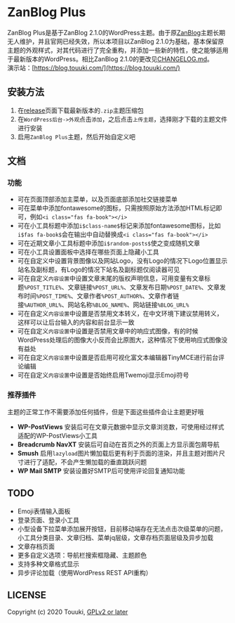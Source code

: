 # ZanBlog Plus
ZanBlog Plus是基于ZanBlog 2.1.0的WordPress主题。由于原[ZanBlog](https://github.com/yeahzan/zanblog)主题长期无人维护，并且官网已经失效，所以本项目以ZanBlog 2.1.0为基础，基本保留原主题的外观样式，对其代码进行了完全重构，并添加一些新的特性，使之能够适用于最新版本的WordPress。相比ZanBlog 2.1.0的更改见[CHANGELOG.md](CHANGELOG.md)。  
演示站：[https://blog.touuki.com/](https://blog.touuki.com/)

## 安装方法
1. 在[release](https://github.com/touuki/zanblog-plus/releases)页面下载最新版本的`.zip`主题压缩包
2. 在`WordPress后台->外观`点击`添加`，之后点击`上传主题`，选择刚才下载的主题文件进行安装
3. 启用`ZanBlog Plus`主题，然后开始自定义吧

## 文档
### 功能
+ 可在页面顶部添加主菜单，以及页面底部添加社交链接菜单
+ 可在菜单中添加fontawesome的图标，只需按照原始方法添加HTML标记即可，例如`<i class="fas fa-book"></i>`
+ 可在小工具标题中添加`i$class-name$`标记来添加fontawesome图标，比如`i$fas fa-book$`会在输出中自动替换成`<i class="fas fa-book"></i>`
+ 可在近期文章小工具标题中添加`i$random-posts$`使之变成随机文章
+ 可在小工具设置面板中选择在哪些页面上隐藏小工具
+ 可在自定义中设置背景图像以及网站Logo，没有Logo的情况下Logo位置显示站名及副标题，有Logo的情况下站名及副标题仅阅读器可见
+ 可在自定义`内容设置`中设置文章末尾的版权声明信息，可用变量有文章标题`%POST_TITLE%`、文章链接`%POST_URL%`、文章发布日期`%POST_DATE%`、文章发布时间`%POST_TIME%`、文章作者`%POST_AUTHOR%`、文章作者链接`%AUTHOR_URL%`、网站名称`%BLOG_NAME%`、网站链接`%BLOG_URL%`
+ 可在自定义`内容设置`中设置是否禁用文本转义，在中文环境下建议禁用转义，这样可以让后台输入的内容和前台显示一致
+ 可在自定义`内容设置`中设置是否禁用文章中的响应式图像，有的时候WordPress处理后的图像大小反而会比原图大，这种情况下使用响应式图像没有益处
+ 可在自定义`内容设置`中设置是否启用可视化富文本编辑器TinyMCE进行前台评论编辑
+ 可在自定义`内容设置`中设置是否始终启用Twemoji显示Emoji符号
### 推荐插件
主题的正常工作不需要添加任何插件，但是下面这些插件会让主题更好哦
+ **WP-PostViews** 安装后可在文章元数据中显示文章浏览数，可使用经过样式适配的WP-PostViews小工具
+ **Breadcrumb NavXT** 安装后可自动在首页之外的页面上方显示面包屑导航
+ **Smush** 启用`lazyload`图片懒加载后更有利于页面的渲染，并且主题对图片尺寸进行了适配，不会产生懒加载的垂直跳跃问题
+ **WP Mail SMTP** 安装设置好SMTP后可使用评论回复通知功能

## TODO
+ Emoji表情输入面板
+ 登录页面、登录小工具
+ 小型设备下拉菜单添加展开按钮，目前移动端存在无法点击次级菜单的问题，小工具分类目录、文章归档、菜单jq层级，文章存档页面层级及异步加载
+ 文章存档页面
+ 更多自定义选项：导航栏搜索框隐藏、主题颜色
+ 支持多种文章格式显示
+ 异步评论加载（使用WordPress REST API重构）

## LICENSE
Copyright (c) 2020 Touuki, [GPLv2 or later](https://www.gnu.org/licenses/gpl-2.0.html)
